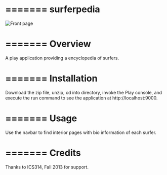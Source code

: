 =======
surferpedia
===========
![Front page](https://raw.github.com/evashek/surferpedia/master/public/images/frontpage.png)

=======
Overview
===========
A play application providing a encyclopedia of surfers.

=======
Installation
===========

Download the zip file, unzip, cd into directory, invoke the Play console, and execute the run command to see the application at http://localhost:9000.

=======
Usage 
===========

Use the navbar to find interior pages with bio information of each surfer.

=======
Credits
===========
Thanks to ICS314, Fall 2013 for support.
